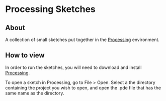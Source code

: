 # Processing Sketches

## About

A collection of small sketches put together in the [Processing](http://www.processing.org) environment.

## How to view

In order to run the sketches, you will need to download and install [Processing](http://www.processing.org).

To open a sketch in Processing, go to File > Open. Select a the directory containing the project you wish to open, and open the .pde file that has the same name as the directory.
